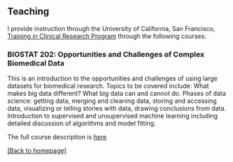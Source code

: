 ## Teaching

I provide instruction through the University of California, San Francisco, [Training in Clinical Research Program](https://ticr.ucsf.edu/) through the following courses:

### BIOSTAT 202: Opportunities and Challenges of Complex Biomedical Data

This is an introduction to the opportunities and challenges of using large datasets for biomedical research. Topics to be covered include: What makes big data different? What big data can and cannot do. Phases of data science: getting data, merging and cleaning data, storing and accessing data, visualizing or telling stories with data, drawing conclusions from data. Introduction to supervised and unsupervised machine learning including detailed discussion of algorithms and model fitting.

The full course description is [here]()



[ [Back to homepage] ](./)
